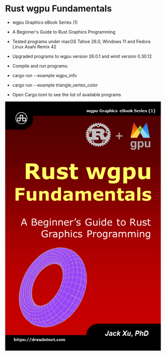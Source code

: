 # Rust wgpu Fundamentals

* wgpu Graphics eBook Series (1)
* A Beginner's Guide to Rust Graphics Programming

* Tested programs under macOS Tahoe 26.0, Windows 11 and Fedora Linux Asahi Remix 42 
* Upgraded programs to wgpu version 26.0.1 and winit version 0.30.12

* Compile and run programs:
* cargo run --example wgpu_info
* cargo run --example triangle_vertex_color

* Open Cargo.toml to see the list of available programs

![alt text](https://github.com/carlosvneto/wgpu-fundamentals/blob/main/images/ebook_cover.png?raw=true)
